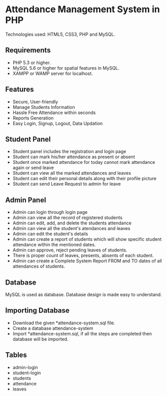 # Attendance Management System in PHP
Technologies used:  HTML5, CSS3, PHP and MySQL.


## Requirements
  - PHP 5.3 or higher.
  - MySQL 5.6 or higher for spatial features in MySQL.
  - XAMPP or WAMP server for localhost. 

## Features

- Secure, User-friendly
- Manage Students Information
- Hassle Free Attendance within seconds
- Reports Generation 
- Easy Login, Signup, Logout, Data Updation

## Student Panel ##

- Student panel includes the registration and login page
- Student can mark his/her attendance as present or absent
- Student once marked attendance for today cannot mark attendance again or send leave
- Student can view all the marked attendances and leaves
- Student can edit their personal details along with their profile picture
- Student can send Leave Request to admin for leave

## Admin Panel ##

- Admin can login through login page
- Admin can view all the record of registered students
- Admin can edit, add, and delete the students attendance
- Admin can view all the student's atendances and leaves
- Admin can edit the student's details
- Admin can create a report of students which will show specific student attendance within the mentioned dates.
- Admin can approve, reject pending leaves of students. 
- There is proper count of leaves, presents, absents of each student.
- Admin can create a Complete System Report FROM and TO dates of all attendances of students.


## Database
MySQL is used as database. Database design is made easy to understand.
## Importing Database
- Download the given \*attendance-system.sql file.
- Create a database attendance-system
- Import \*attendance-system.sql, if all the steps are completed then database will be imported.


## Tables
- admin-login
- student-login
- students
- attendance
- leaves
